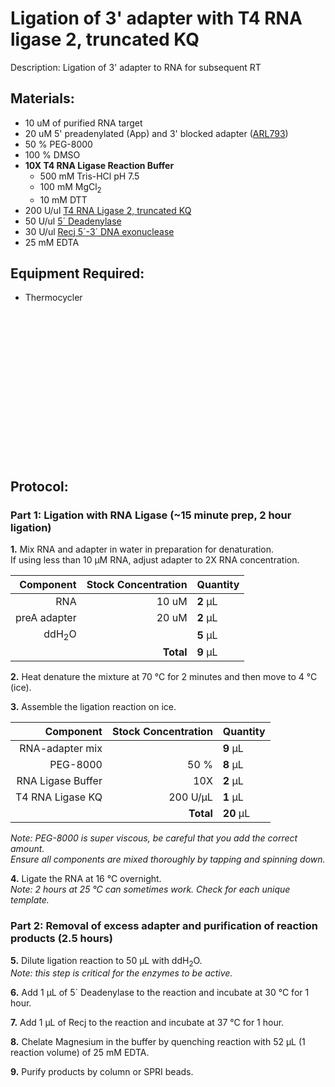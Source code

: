Ligation of 3' adapter with T4 RNA ligase 2, truncated KQ
================================================================================
Description: Ligation of 3' adapter to RNA for subsequent RT

Materials:
--------------------------------------------------------------------------------
  * 10 uM of purified RNA target
  * 20 uM 5' preadenylated (App) and 3' blocked adapter ([ARL793](../ARL-primers.csv)) 
  * 50 % PEG-8000
  * 100 % DMSO
  * **10X T4 RNA Ligase Reaction Buffer**
    * 500 mM Tris-HCl pH 7.5
    * 100 mM MgCl<sub>2</sub>
    * 10 mM DTT
  * 200 U/ul [T4 RNA Ligase 2, truncated KQ](https://www.neb.com/en-us/products/m0373-t4-rna-ligase-2-truncated-kq)
  * 50 U/ul [5´ Deadenylase](https://www.neb.com/en-us/products/m0331-5-deadenylase)
  * 30 U/ul [Recj 5´-3´ DNA exonuclease](https://www.neb.com/en-us/products/m0264-recjf)
  * 25 mM EDTA
  
Equipment Required:
--------------------------------------------------------------------------------
  * Thermocycler

<!-- Use <br/> to go to next page -->

<br/><br/><br/><br/><br/><br/><br/><br/><br/><br/><br/><br/><br/><br/>
  
Protocol:
--------------------------------------------------------------------------------
### Part 1: Ligation with RNA Ligase (~15 minute prep, 2 hour ligation)

**1.** Mix RNA and adapter in water in preparation for denaturation. <br/>If using less than 10 µM RNA, adjust adapter to 2X RNA concentration.

  | Component | Stock Concentration | Quantity | 
  | ---------: | ---------: | :---------- |
  | RNA | 10 uM | **2**  µL |
  | preA adapter | 20 uM | **2**  µL |
  | ddH<sub/>2</sub>O || **5**  µL |
  || **Total** | **9** µL |

**2.** Heat denature the mixture at 70 °C for 2 minutes and then move to 4 °C (ice).
  
**3.** Assemble the ligation reaction on ice.

  | Component | Stock Concentration | Quantity | 
  | ---------: | ---------: | :---------- |
  | RNA-adapter mix || **9**  µL |
  | PEG-8000 | 50 % | **8**  µL | 
  | RNA Ligase Buffer | 10X | **2**  µL |
  | T4 RNA Ligase KQ | 200 U/µL | **1**  µL |
  || **Total** | **20** µL |

  _Note: PEG-8000 is super viscous, be careful that you add the correct amount._ <br/> _Ensure all components are mixed thoroughly by tapping and spinning down._

**4.** Ligate the RNA at 16 °C overnight. <br/> _Note: 2 hours at 25 °C can sometimes work. Check for each unique template._

### Part 2: Removal of excess adapter and purification of reaction products (2.5 hours)

**5.** Dilute ligation reaction to 50 µL with ddH<sub/>2</sub>O. <br/> _Note: this step is critical for the enzymes to be active._

**6.** Add 1 µL of 5´ Deadenylase to the reaction and incubate at 30 °C for 1 hour.

**7.** Add 1 µL of Recj to the reaction and incubate at 37 °C for 1 hour.

**8.** Chelate Magnesium in the buffer by quenching reaction with 52 µL (1 reaction volume) of 25 mM EDTA.

**9.** Purify products by column or SPRI beads.

